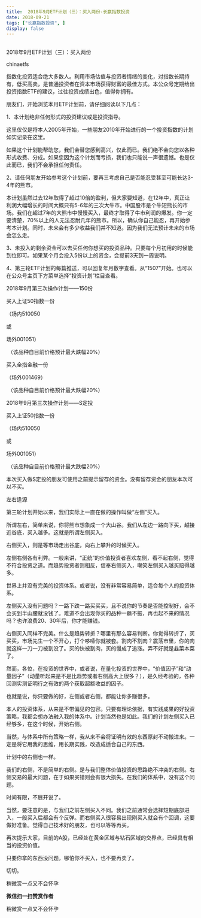 ```yaml
---
title:  2018年9月ETF计划（三）：买入两份-长赢指数投资
date: 2018-09-21
tags: ["长赢指数投资", ]
display: false
---
```



## 



2018年9月ETF计划（三）：买入两份




chinaetfs




指数化投资适合绝大多数人。利用市场估值与投资者情绪的变化，对指数长期持有，低买高卖，是普通投资者在资本市场获得财富的最佳方式。本公众号定期给出投资指数ETF的建议，过往投资成绩出色，值得你拥有。










朋友们，开始浏览本月ETF计划前，请仔细阅读以下几点：



1、本计划绝非任何形式的投资建议或是投资指导。



这里仅仅是将本人2005年开始，一些朋友2010年开始进行的一个投资指数的计划如实记录在这里。



如果这个计划能帮助您，我们会替您感到高兴，仅此而已。我们绝不会向您以各种形式收费、分成。如果您因为这个计划而亏损，我们也只能说一声很遗憾。也是仅此而已，我们不会承担任何责任。



2、请任何朋友开始参考这个计划前，要再三考虑自己是否能忍受甚至可能长达3-4年的熊市。



本计划虽然过去12年取得了超过10倍的盈利，但大家要知道，在12年中，真正让利润大幅增长的时间大概只有5-6年的三次大牛市。中国股市是个牛短熊长的市场。我们在超过7年的大熊市中慢慢买入，最终才取得了牛市利润的爆发。你一定要清楚，70%以上的人无法忍耐几年的熊市。所以，确认你自己能忍，再开始参考本计划。同时，未来会有多少收益我们并不知道。因为我们无法预计未来的市场会怎么走。



3、未投入的剩余资金可以去买任何你想买的投资品种。只要每个月初用的时候能到位即可。如果某个月会投入5份以上的资金，会提前3天到一周说明。



4、第三轮ETF计划的每篇推送，可以回复年月数字查看。从“1507”开始。也可以在公众号主页下方菜单选择“投资计划”栏目查看。







2018年9月第三次操作计划——150份







买入上证50指数一份

（场内510050

或

场外001051）

&nbsp;（该品种自目前价格预计最大跌幅20%）





买入全指金融一份

（场外001469）

&nbsp;（该品种自目前价格预计最大跌幅20%）









2018年9月第三次操作计划——S定投









买入上证50指数一份

（场内510050

或

场外001051）

&nbsp;（该品种自目前价格预计最大跌幅20%）



本次买入做S定投的朋友可使用之前提示留存的资金。没有留存资金的朋友本次可以不买。















左右逢源

第三轮计划开始以来，我们实际上一直在做的操作叫做“左侧”买入。



所谓左右，简单来说，你将熊市想象成一个大山谷。我们从左边一路向下买，越接近谷底，买入越多。这就是所谓左侧买入。



右侧买入，则是等市场走出谷底，向右上攀升的时候买入。



左侧右侧各有利弊。一般来讲，“正统”的价值投资者喜欢左侧，看不起右侧，觉得不符合投资之道。而趋势投资者则相反，信奉右侧买入，嘲笑左侧买入越买赔得越多。



世界上并没有完美的投资体系。或者说，没有非常容易简单，适合每个人的投资体系。



左侧买入没有问题吗？一路下跌一路买买买，且不说你的节奏是否能控制好，会不会买到半山腰就没钱了。难道不会出现你买的品种一蹶不振，再也起不来的情况吗？也许浪费20、30年后，你才能赚钱。



右侧买入同样不完美。什么是趋势转折？哪里有那么容易判断。你觉得转折了，买买买，市场先生一个不开心，打个哆嗦你就被套。割肉不割肉？震荡市里，你的肉就这样一刀一刀被割没了。买的快被割肉，买的慢成了追涨。弄不好就是韭菜本菜了。



然而，各位，在投资的世界中，或者说，在量化投资的世界中，“价值因子”和“动量因子”（动量听起来是不是比趋势或者右侧高大上很多？），是久经考验的，各种回测实测证明行之有效的两个获取超额收益的因子。



也就是说，你只要做的好，左侧或者右侧，都能让你多赚很多。



本人的投资体系，从来是不带偏见的包容。只要有理论依据，有实践成果的好投资策略，我都会想办法融入我的体系中。计划当然也是如此。我们的计划左侧买入已经够多，在这个时候，开始右侧。



当然，与体系中所有策略一样，我从来不会将证明有效的东西原封不动搬进来。一定是将它用我的思维，用长期实践，改造成适合自己的东西。



计划中的右侧也一样。



我们的右侧，不是简单的右侧。是与我们整体价值投资的思路绝不冲突的右侧。右侧交易的最大问题，在于如果买错则会有很大损失。在我们的体系中，没有这个问题。



时间有限，不展开说了。



当然，要注意的是，与我们之前左侧买入不同。我们之前通常会选择短期底部进入，一般买入后都会有个反弹。而右侧买入很容易出现刚买入就会有个回调，这要做好准备。觉得自己技术好的朋友，也可以等等再买。



再次提示大家，目前的A股，已经处在黄金区域与钻石区域的交界点，已经具有相当的投资价值。



只要你拿的东西没问题，哪怕你不买入，也不要再卖了。



切切。













稍微赏一点又不会怀孕


**微信扫一扫赞赏作者**






稍微赏一点又不会怀孕
